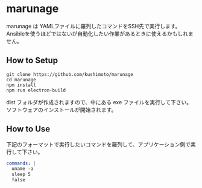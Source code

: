 # marunage

marunage は YAMLファイルに羅列したコマンドをSSH先で実行します。
Ansibleを使うほどではないが自動化したい作業があるときに使えるかもしれません。

## How to Setup

```
git clone https://github.com/kushimoto/marunage
cd marunage
npm install
npm run electron-build
```

dist フォルダが作成されますので、中にある exe ファイルを実行して下さい。
ソフトウェアのインストールが開始されます。

## How to Use

下記のフォーマットで実行したいコマンドを羅列して、アプリケーション側で実行して下さい。

```yaml
commands: |
  uname -a
  sleep 5
  false
```